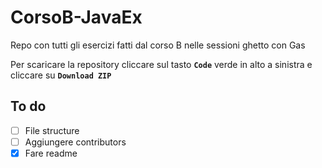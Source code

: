 # CorsoB-JavaEx
Repo con tutti gli esercizi fatti dal corso B nelle sessioni ghetto con Gas

Per scaricare la repository cliccare sul tasto **`Code`** verde in alto  a sinistra e cliccare su **`Download ZIP`**

## To do
* [ ] File structure
* [ ] Aggiungere contributors
* [X] Fare readme
